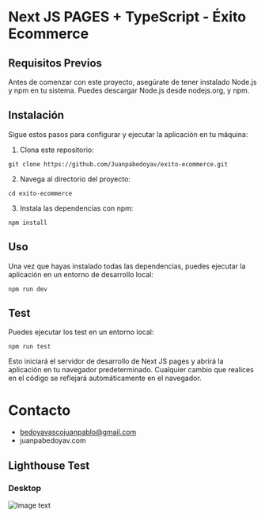 # Next JS PAGES + TypeScript  - Éxito Ecommerce 

## Requisitos Previos
Antes de comenzar con este proyecto, asegúrate de tener instalado Node.js y npm en tu sistema. Puedes descargar Node.js desde nodejs.org, y npm.

## Instalación
Sigue estos pasos para configurar y ejecutar la aplicación en tu máquina:

1. Clona este repositorio:
```
git clone https://github.com/Juanpabedoyav/exito-ecommerce.git
```
2. Navega al directorio del proyecto:
```
cd exito-ecommerce
```
3. Instala las dependencias con npm:
```
npm install
```
## Uso
Una vez que hayas instalado todas las dependencias, puedes ejecutar la aplicación en un entorno de desarrollo local:
```
npm run dev
```
## Test
Puedes ejecutar los test en un entorno local:
```
npm run test
```
Esto iniciará el servidor de desarrollo de Next JS pages y abrirá la aplicación en tu navegador predeterminado. Cualquier cambio que realices en el código se reflejará automáticamente en el navegador.

# Contacto
* bedoyavascojuanpablo@gmail.com
* juanpabedoyav.com

## Lighthouse Test
### Desktop
![Image text]()

